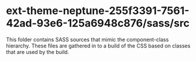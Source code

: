 # ext-theme-neptune-255f3391-7561-42ad-93e6-125a6948c876/sass/src

This folder contains SASS sources that mimic the component-class hierarchy. These files
are gathered in to a build of the CSS based on classes that are used by the build.
